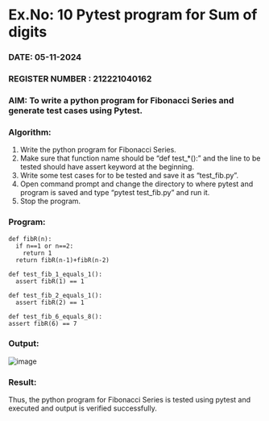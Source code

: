 # Ex.No: 10  Pytest program for Sum of digits

### DATE: 05-11-2024                                                                           
### REGISTER NUMBER : 212221040162
### AIM: To write a python program for Fibonacci Series and generate test cases using Pytest. 

### Algorithm:

1. Write the python program for Fibonacci Series. 
2. Make sure that function name should be “def test_*():” and the line to be tested 
should have assert keyword at the beginning. 
3. Write some test cases for to be tested and save it as “test_fib.py”. 
4. Open command prompt and change the directory to where pytest and program is 
saved and type “pytest test_fib.py” and run it. 
5. Stop the program.

### Program:




```
def fibR(n): 
  if n==1 or n==2: 
    return 1 
  return fibR(n-1)+fibR(n-2)

def test_fib_1_equals_1(): 
  assert fibR(1) == 1

def test_fib_2_equals_1(): 
  assert fibR(2) == 1

def test_fib_6_equals_8(): 
assert fibR(6) == 7 
```







### Output:

![image](https://github.com/user-attachments/assets/1a43c086-c9b6-45f1-b333-c79021437684)


### Result:
Thus, the python program for Fibonacci Series is tested using pytest and executed and output is verified successfully.


